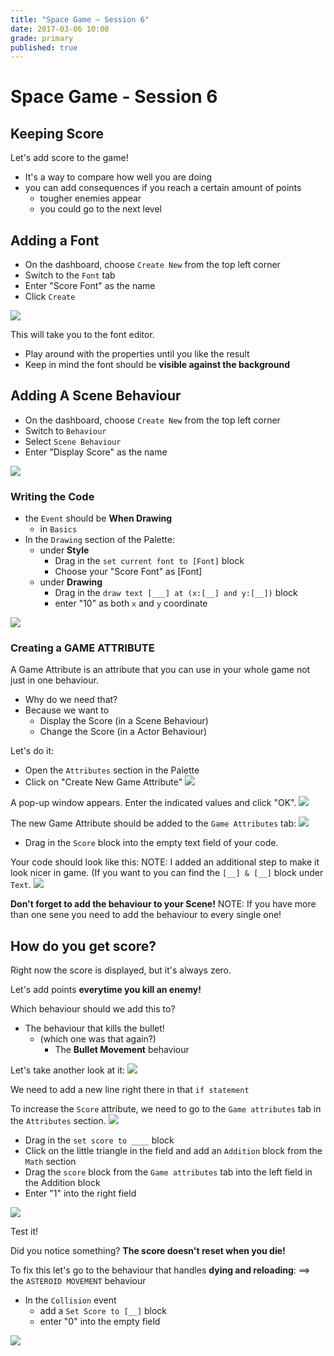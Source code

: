 ```yaml
---
title: "Space Game — Session 6"
date: 2017-03-06 10:00
grade: primary
published: true
---
```


# Space Game - Session 6

## Keeping Score

Let's add score to the game! 
- It's a way to compare how well you are doing
- you can add consequences if you reach a certain amount of points
  - tougher enemies appear
  - you could go to the next level
  
## Adding a Font

- On the dashboard, choose `Create New` from the top left corner
- Switch to the `Font` tab
- Enter "Score Font" as the name
- Click `Create`

![](http://i.imgur.com/99BzD0h.png)

This will take you to the font editor. 
- Play around with the properties until you like the result
- Keep in mind the font should be **visible against the background**


  
## Adding A Scene Behaviour

- On the dashboard, choose `Create New` from the top left corner
- Switch to `Behaviour`
- Select `Scene Behaviour`
- Enter "Display Score" as the name

![](http://i.imgur.com/TIjQQJE.png)

### Writing the Code

- the `Event` should be **When Drawing**
  - in `Basics`
- In the `Drawing` section of the Palette:
  - under **Style**
    - Drag in the `set current font to [Font]` block
    - Choose your "Score Font" as [Font]
  - under **Drawing**
    - Drag in the `draw text [___] at (x:[__] and y:[__])` block
    - enter "10" as both `x` and `y` coordinate
    
![](http://imgur.com/M5Tb7Hu)

### Creating a GAME ATTRIBUTE
A Game Attribute is an attribute that you can use in your whole game not just in one behaviour.
- Why do we need that?
- Because we want to 
  - Display the Score (in a Scene Behaviour)
  - Change the Score (in a Actor Behaviour)
  
Let's do it:

- Open the `Attributes` section in the Palette
- Click on "Create New Game Attribute"
![](http://i.imgur.com/0aHnHsu.png)

A pop-up window appears. Enter the indicated values and click "OK".
![](http://i.imgur.com/hfcNbw2.png)

The new Game Attribute should be added to the `Game Attributes` tab:
![](http://i.imgur.com/Fdz8dEt.png)


- Drag in the `Score` block into the empty text field of your code.


Your code should look like this:
NOTE: I added an additional step to make it look nicer in game. (If you want to you can find the `[__] & [__]` block under `Text`.
![](http://i.imgur.com/iywrvta.png)


**Don't forget to add the behaviour to your Scene!**
NOTE: If you have more than one sene you need to add the behaviour to every single one!

## How do you get score?

Right now the score is displayed, but it's always zero.

Let's add points **everytime you kill an enemy!**

Which behaviour should we add this to? 
- The behaviour that kills the bullet!
  - (which one was that again?)
    - The **Bullet Movement** behaviour
    
Let's take another look at it:
![](http://i.imgur.com/67l7rfG.png)

We need to add a new line right there in that `if statement`

To increase the `Score` attribute, we need to go to the `Game attributes` tab in the  `Attributes` section.
![](http://i.imgur.com/YRuuGTG.png)

- Drag in the `set score to ____` block
- Click on the little triangle in the field and add an `Addition` block from the `Math` section
- Drag the `score` block from the `Game attributes` tab into the left field in the Addition block
- Enter "1" into the right field

![](http://i.imgur.com/5TGW9nk.png)

Test it!

Did you notice something?
**The score doesn't reset when you die!**

To fix this let's go to the behaviour that handles **dying and reloading**:
  ==> the `ASTEROID MOVEMENT` behaviour
  
- In the `Collision` event
  - add a `Set Score to [__]` block
  - enter "0" into the empty field

![](http://i.imgur.com/BRneyZ1.png)
